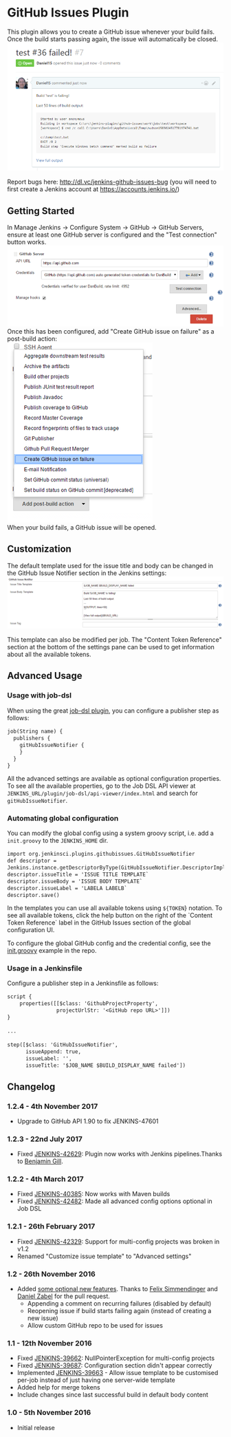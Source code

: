 # GitHub Issues Plugin

This plugin allows you to create a GitHub issue whenever your build
fails. Once the build starts passing again, the issue will automatically
be
closed.![](docs/images/chrome_05-19.27.20.png)

Report bugs here: <http://dl.vc/jenkins-github-issues-bug> (you will
need to first create a Jenkins account at
<https://accounts.jenkins.io/>)

## Getting Started

In Manage Jenkins → Configure System → GitHub → GitHub Servers, ensure
at least one GitHub server is configured and the "Test connection"
button works.  
![](docs/images/chrome_05-19.18.30.png)  
Once this has been configured, add "Create GitHub issue on failure" as a
post-build action:  
![](docs/images/gh-fail.PNG)  
When your build fails, a GitHub issue will be opened.

## Customization

The default template used for the issue title and body can be changed in
the GitHub Issue Notifier section in the Jenkins settings:  
![](docs/images/chrome_05-19.46.05.png)

This template can also be modified per job. The "Content Token
Reference" section at the bottom of the settings pane can be used to get
information about all the available tokens.

## Advanced Usage

### Usage with job-dsl

When using the great [job-dsl
plugin](https://github.com/jenkinsci/job-dsl-plugin/wiki), you can
configure a publisher step as follows:

``` syntaxhighlighter-pre
job(String name) {
  publishers {
    gitHubIssueNotifier {
    }
  }
}
```

All the advanced settings are available as optional configuration
properties. To see all the available properties, go to the Job DSL API
viewer at `JENKINS_URL/plugin/job-dsl/api-viewer/index.html` and search
for `gitHubIssueNotifier`.

### Automating global configuration

You can modify the global config using a system groovy script, i.e. add
a `init.groovy` to the `JENKINS_HOME` dir.

``` syntaxhighlighter-pre
import org.jenkinsci.plugins.githubissues.GitHubIssueNotifier
def descriptor = Jenkins.instance.getDescriptorByType(GitHubIssueNotifier.DescriptorImpl)
descriptor.issueTitle = 'ISSUE TITLE TEMPLATE`
descriptor.issueBody = 'ISSUE BODY TEMPLATE`
descriptor.issueLabel = 'LABELA LABELB`
descriptor.save()
```

In the templates you can use all available tokens using `${TOKEN`}
notation. To see all available tokens, click the help button on the
right of the \`Content Token Reference\` label in the GitHub Issues
section of the global configuration UI.

To configure the global GitHub config and the credential config, see the
[init.groovy](https://github.com/jenkinsci/github-issues-plugin/blob/master/src/dev/assets/work/init.groovy)
example in the repo.

### Usage in a Jenkinsfile

Configure a publisher step in a Jenkinsfile as follows:

``` syntaxhighlighter-pre
script {
    properties([[$class: 'GithubProjectProperty',
                projectUrlStr: '<GitHub repo URL>']])
}

...

step([$class: 'GitHubIssueNotifier',
      issueAppend: true,
      issueLabel: '',
      issueTitle: '$JOB_NAME $BUILD_DISPLAY_NAME failed'])
```

## Changelog

### 1.2.4 - 4th November 2017

-   Upgrade to GitHub API 1.90 to fix JENKINS-47601

### 1.2.3 - 22nd July 2017

-   Fixed [JENKINS-42629](https://issues.jenkins-ci.org/browse/JENKINS-42629):
    Plugin now works with Jenkins pipelines.Thanks to [Benjamin
    Gill](https://github.com/BenjaminGill-Metaswitch).

### 1.2.2 - 4th March 2017

-   Fixed
    [JENKINS-40385](https://issues.jenkins-ci.org/browse/JENKINS-40385):
    Now works with Maven builds
-   Fixed
    [JENKINS-42482](https://issues.jenkins-ci.org/browse/JENKINS-42482):
    Made all advanced config options optional in Job DSL

### 1.2.1 - 26th February 2017

-   Fixed
    [JENKINS-42329](https://issues.jenkins-ci.org/browse/JENKINS-42329):
    Support for multi-config projects was broken in v1.2
-   Renamed "Customize issue template" to "Advanced settings"

### 1.2 - 26th November 2016

-   Added [some optional new
    features](https://github.com/jenkinsci/github-issues-plugin/pull/3).
    Thanks to [Felix Simmendinger](https://github.com/fsimmend) and
    [Daniel Zabel](https://github.com/dzabel) for the pull request.
    -   Appending a comment on recurring failures (disabled by default)
    -   Reopening issue if build starts failing again (instead of
        creating a new issue)
    -   Allow custom GitHub repo to be used for issues

### 1.1 - 12th November 2016

-   Fixed
    [JENKINS-39662](https://issues.jenkins-ci.org/browse/JENKINS-39662):
    NullPointerException for multi-config projects
-   Fixed
    [JENKINS-39687](https://issues.jenkins-ci.org/browse/JENKINS-39687):
    Configuration section didn't appear correctly
-   Implemented
    [JENKINS-39663](https://issues.jenkins-ci.org/browse/JENKINS-39663) -
    Allow issue template to be customised per-job instead of just having
    one server-wide template
-   Added help for merge tokens
-   Include changes since last successful build in default body content

### 1.0 - 5th November 2016

-   Initial release
